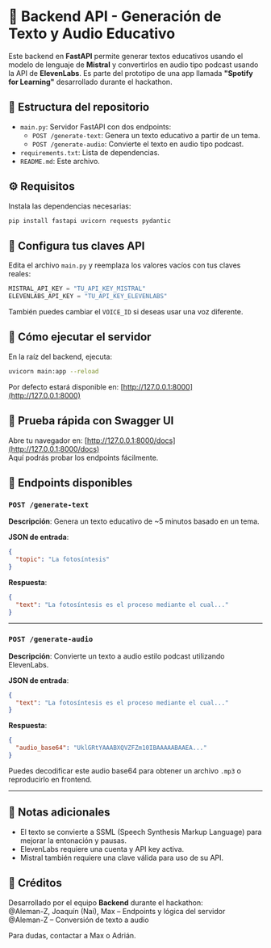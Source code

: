 # 🧠 Backend API - Generación de Texto y Audio Educativo

Este backend en **FastAPI** permite generar textos educativos usando el modelo de lenguaje de **Mistral** y convertirlos en audio tipo podcast usando la API de **ElevenLabs**. Es parte del prototipo de una app llamada **"Spotify for Learning"** desarrollado durante el hackathon.

## 📂 Estructura del repositorio

- `main.py`: Servidor FastAPI con dos endpoints:
  - `POST /generate-text`: Genera un texto educativo a partir de un tema.
  - `POST /generate-audio`: Convierte el texto en audio tipo podcast.
- `requirements.txt`: Lista de dependencias.
- `README.md`: Este archivo.

## ⚙️ Requisitos

Instala las dependencias necesarias:

```bash
pip install fastapi uvicorn requests pydantic
```

## 🔐 Configura tus claves API

Edita el archivo `main.py` y reemplaza los valores vacíos con tus claves reales:

```python
MISTRAL_API_KEY = "TU_API_KEY_MISTRAL"
ELEVENLABS_API_KEY = "TU_API_KEY_ELEVENLABS"
```

También puedes cambiar el `VOICE_ID` si deseas usar una voz diferente.

## 🚀 Cómo ejecutar el servidor

En la raíz del backend, ejecuta:

```bash
uvicorn main:app --reload
```

Por defecto estará disponible en: [http://127.0.0.1:8000](http://127.0.0.1:8000)

## 🧪 Prueba rápida con Swagger UI

Abre tu navegador en: [http://127.0.0.1:8000/docs](http://127.0.0.1:8000/docs)  
Aquí podrás probar los endpoints fácilmente.

## 📡 Endpoints disponibles

### `POST /generate-text`

**Descripción**: Genera un texto educativo de ~5 minutos basado en un tema.

**JSON de entrada**:

```json
{
  "topic": "La fotosíntesis"
}
```

**Respuesta**:

```json
{
  "text": "La fotosíntesis es el proceso mediante el cual..."
}
```

---

### `POST /generate-audio`

**Descripción**: Convierte un texto a audio estilo podcast utilizando ElevenLabs.

**JSON de entrada**:

```json
{
  "text": "La fotosíntesis es el proceso mediante el cual..."
}
```

**Respuesta**:

```json
{
  "audio_base64": "UklGRtYAAABXQVZFZm10IBAAAAABAAEA..."
}
```

Puedes decodificar este audio base64 para obtener un archivo `.mp3` o reproducirlo en frontend.

---

## 📝 Notas adicionales

- El texto se convierte a SSML (Speech Synthesis Markup Language) para mejorar la entonación y pausas.
- ElevenLabs requiere una cuenta y API key activa.
- Mistral también requiere una clave válida para uso de su API.

## 👥 Créditos

Desarrollado por el equipo **Backend** durante el hackathon:  
@Aleman-Z, Joaquín (Nai), Max – Endpoints y lógica del servidor  
@Aleman-Z – Conversión de texto a audio  

Para dudas, contactar a Max o Adrián.
